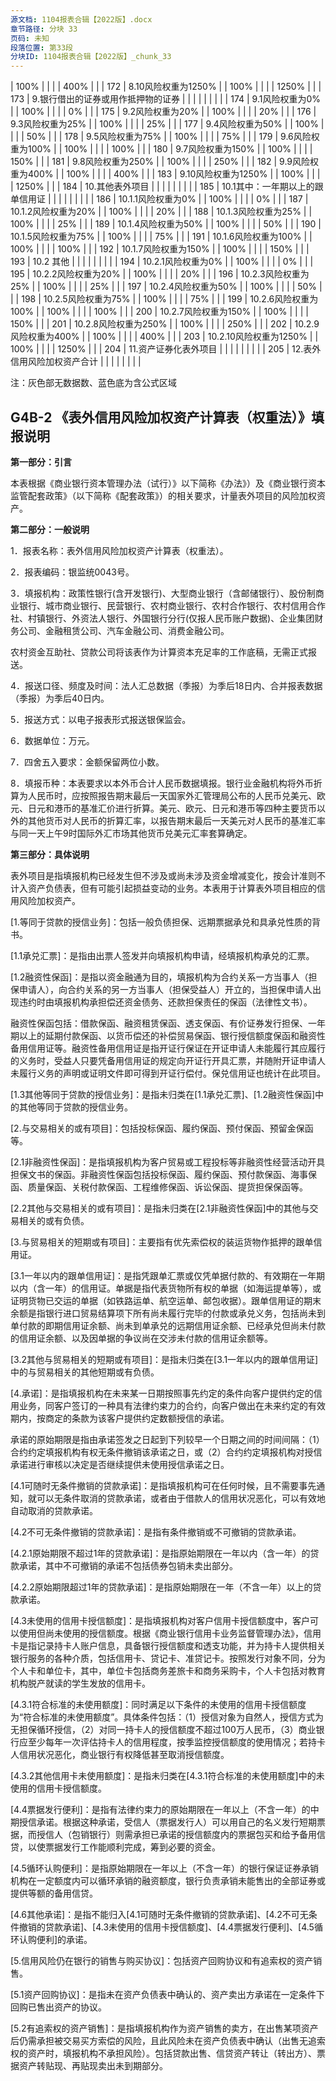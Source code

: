 ```yaml
---
源文档: 1104报表合辑【2022版】.docx
章节路径: 分块 33
页码: 未知
段落位置: 第33段
分块ID: 1104报表合辑【2022版】_chunk_33
---
```


| 100% |  |  |  | 400% |  |
| 172 | 8.10风险权重为1250% |  | 100% |  |  |  | 1250% |  |
| 173 | 9.银行借出的证券或用作抵押物的证券 |  |  |  |  |  |  |  |
| 174 | 9.1风险权重为0% |  | 100% |  |  |  | 0% |  |
| 175 | 9.2风险权重为20% |  | 100% |  |  |  | 20% |  |
| 176 | 9.3风险权重为25% |  | 100% |  |  |  | 25% |  |
| 177 | 9.4风险权重为50% |  | 100% |  |  |  | 50% |  |
| 178 | 9.5风险权重为75% |  | 100% |  |  |  | 75% |  |
| 179 | 9.6风险权重为100% |  | 100% |  |  |  | 100% |  |
| 180 | 9.7风险权重为150% |  | 100% |  |  |  | 150% |  |
| 181 | 9.8风险权重为250% |  | 100% |  |  |  | 250% |  |
| 182 | 9.9风险权重为400% |  | 100% |  |  |  | 400% |  |
| 183 | 9.10风险权重为1250% |  | 100% |  |  |  | 1250% |  |
| 184 | 10.其他表外项目 |  |  |  |  |  |  |  |
| 185 | 10.1其中：一年期以上的跟单信用证 |  |  |  |  |  |  |  |
| 186 | 10.1.1风险权重为0% |  | 100% |  |  |  | 0% |  |
| 187 | 10.1.2风险权重为20% |  | 100% |  |  |  | 20% |  |
| 188 | 10.1.3风险权重为25% |  | 100% |  |  |  | 25% |  |
| 189 | 10.1.4风险权重为50% |  | 100% |  |  |  | 50% |  |
| 190 | 10.1.5风险权重为75% |  | 100% |  |  |  | 75% |  |
| 191 | 10.1.6风险权重为100% |  | 100% |  |  |  | 100% |  |
| 192 | 10.1.7风险权重为150% |  | 100% |  |  |  | 150% |  |
| 193 | 10.2 其他 |  |  |  |  |  |  |  |
| 194 | 10.2.1风险权重为0% |  | 100% |  |  |  | 0% |  |
| 195 | 10.2.2风险权重为20% |  | 100% |  |  |  | 20% |  |
| 196 | 10.2.3风险权重为25% |  | 100% |  |  |  | 25% |  |
| 197 | 10.2.4风险权重为50% |  | 100% |  |  |  | 50% |  |
| 198 | 10.2.5风险权重为75% |  | 100% |  |  |  | 75% |  |
| 199 | 10.2.6风险权重为100% |  | 100% |  |  |  | 100% |  |
| 200 | 10.2.7风险权重为150% |  | 100% |  |  |  | 150% |  |
| 201 | 10.2.8风险权重为250% |  | 100% |  |  |  | 250% |  |
| 202 | 10.2.9风险权重为400% |  | 100% |  |  |  | 400% |  |
| 203 | 10.2.10风险权重为1250% |  | 100% |  |  |  | 1250% |  |
| 204 | 11.资产证券化表外项目 |  |  |  |  |  |  |  |
| 205 | 12.表外信用风险加权资产合计 |  |  |  |  |  |  |  |

注：灰色部无数据数、蓝色底为含公式区域

## G4B-2 《表外信用风险加权资产计算表（权重法）》填报说明

**第一部分：引言**

本表根据《商业银行资本管理办法（试行）》以下简称《办法》）及《商业银行资本监管配套政策》（以下简称《配套政策》）的相关要求，计量表外项目的风险加权资产。

**第二部分：一般说明**

1．报表名称：表外信用风险加权资产计算表（权重法）。

2．报表编码：银监统0043号。

3．填报机构：政策性银行(含开发银行)、大型商业银行（含邮储银行）、股份制商业银行、城市商业银行、民营银行、农村商业银行、农村合作银行、农村信用合作社、村镇银行、外资法人银行、外国银行分行(仅报人民币账户数据)、企业集团财务公司、金融租赁公司、汽车金融公司、消费金融公司。

农村资金互助社、贷款公司将该表作为计算资本充足率的工作底稿，无需正式报送。

4．报送口径、频度及时间：法人汇总数据（季报）为季后18日内、合并报表数据（季报）为季后40日内。

5．报送方式：以电子报表形式报送银保监会。

6．数据单位：万元。

7．四舍五入要求：金额保留两位小数。

8．填报币种：本表要求以本外币合计人民币数据填报。银行业金融机构将外币折算为人民币时，应按照报告期末最后一天国家外汇管理局公布的人民币兑美元、欧元、日元和港币的基准汇价进行折算。美元、欧元、日元和港币等四种主要货币以外的其他货币对人民币的折算汇率，以报告期末最后一天美元对人民币的基准汇率与同一天上午9时国际外汇市场其他货币兑美元汇率套算确定。

**第三部分：具体说明**

表外项目是指填报机构已经发生但不涉及或尚未涉及资金增减变化，按会计准则不计入资产负债表，但有可能引起损益变动的业务。本表用于计算表外项目相应的信用风险加权资产。

[1.等同于贷款的授信业务]：包括一般负债担保、远期票据承兑和具承兑性质的背书。

[1.1承兑汇票]：是指由出票人签发并向填报机构申请，经填报机构承兑的汇票。

[1.2融资性保函]：是指以资金融通为目的，填报机构为合约关系一方当事人（担保申请人），向合约关系的另一方当事人（担保受益人）开立的，当担保申请人出现违约时由填报机构承担偿还资金债务、还款担保责任的保函（法律性文书）。

融资性保函包括：借款保函、融资租赁保函、透支保函、有价证券发行担保、一年期以上的延期付款保函、以货币偿还的补偿贸易保函、银行授信额度保函和融资性备用信用证等。融资性备用信用证是指开证行保证在开证申请人未能履行其应履行的义务时，受益人只要凭备用信用证的规定向开证行开具汇票，并随附开证申请人未履行义务的声明或证明文件即可得到开证行偿付。保兑信用证也统计在此项目。

[1.3其他等同于贷款的授信业务]：是指未归类在[1.1承兑汇票]、[1.2融资性保函]中的其他等同于贷款的授信业务。

[2.与交易相关的或有项目]：包括投标保函、履约保函、预付保函、预留金保函等。

[2.1非融资性保函]：是指填报机构为客户贸易或工程投标等非融资性经营活动开具担保文书的保函。非融资性保函包括投标保函、履约保函、预付款保函、海事保函、质量保函、关税付款保函、工程维修保函、诉讼保函、提货担保保函等。

[2.2其他与交易相关的或有项目]：是指未归类在[2.1非融资性保函]中的其他与交易相关的或有负债。

[3.与贸易相关的短期或有项目]：主要指有优先索偿权的装运货物作抵押的跟单信用证。

[3.1一年以内的跟单信用证]：是指凭跟单汇票或仅凭单据付款的、有效期在一年期以内（含一年）的信用证。单据是指代表货物所有权的单据（如海运提单等），或证明货物已交运的单据（如铁路运单、航空运单、邮包收据）。跟单信用证的期末余额是指银行进口贸易结算项下所有尚未履行完毕的付款或承兑义务，包括尚未到单付款的即期信用证余额、尚未到单承兑的远期信用证余额、已经承兑但尚未付款的信用证余额、以及因单据的争议尚在交涉未付款的信用证余额等。

[3.2其他与贸易相关的短期或有项目]：是指未归类在[3.1一年以内的跟单信用证]中的与贸易相关的其他短期或有负债。

[4.承诺]：是指填报机构在未来某一日期按照事先约定的条件向客户提供约定的信用业务，同客户签订的一种具有法律约束力的合约，向客户做出在未来约定的有效期内，按商定的条款为该客户提供约定数额授信的承诺。

承诺的原始期限是指由承诺签发之日起到下列较早一个日期之间的时间间隔：（1）合约约定填报机构有权无条件撤销该承诺之日，或（2）合约约定填报机构对授信承诺进行审核以决定是否继续提供未使用授信承诺之日。

[4.1可随时无条件撤销的贷款承诺]：是指填报机构可在任何时候，且不需要事先通知，就可以无条件取消的贷款承诺，或者由于借款人的信用状况恶化，可以有效地自动取消的贷款承诺。

[4.2不可无条件撤销的贷款承诺]：是指有条件撤销或不可撤销的贷款承诺。

[4.2.1原始期限不超过1年的贷款承诺]：是指原始期限在一年以内（含一年）的贷款承诺，其中不可撤销的承诺不包括债券包销未卖出部分。

[4.2.2原始期限超过1年的贷款承诺]：是指原始期限在一年（不含一年）以上的贷款承诺。

[4.3未使用的信用卡授信额度]：是指填报机构对客户信用卡授信额度中，客户可以使用但尚未使用的授信额度。根据《商业银行信用卡业务监督管理办法》，信用卡是指记录持卡人账户信息，具备银行授信额度和透支功能，并为持卡人提供相关银行服务的各种介质，包括信用卡、贷记卡、准贷记卡。按照发行对象不同，分为个人卡和单位卡，其中，单位卡包括商务差旅卡和商务采购卡，个人卡包括对教育机构脱产就读的学生发放的信用卡。

[4.3.1符合标准的未使用额度]：同时满足以下条件的未使用的信用卡授信额度为“符合标准的未使用额度”。具体条件包括：（1）授信对象为自然人，授信方式为无担保循环授信，（2）对同一持卡人的授信额度不超过100万人民币，（3）商业银行应至少每年一次评估持卡人的信用程度，按季监控授信额度的使用情况；若持卡人信用状况恶化，商业银行有权降低甚至取消授信额度。

[4.3.2其他信用卡未使用额度]：是指未归类在[4.3.1符合标准的未使用额度]中的未使用的信用卡授信额度。

[4.4票据发行便利]：是指有法律约束力的原始期限在一年以上（不含一年）的中期授信承诺。根据这种承诺，受信人（票据发行人）可以用自己的名义发行短期票据，而授信人（包销银行）则需承担已承诺的授信额度内的票据包买和给予备用信贷，以使票据发行工作能顺利完成，筹到必要的资金。

[4.5循环认购便利]：是指原始期限在一年以上（不含一年）的银行保证证券承销机构在一定额度内可以循环承销的融资额度，银行负责承销未能售出的全部证券或提供等额的备用信贷。

[4.6其他承诺]：是指不能归入[4.1可随时无条件撤销的贷款承诺]、[4.2不可无条件撤销的贷款承诺]、[4.3未使用的信用卡授信额度]、[4.4票据发行便利]、[4.5循环认购便利]的承诺。

[5.信用风险仍在银行的销售与购买协议]：包括资产回购协议和有追索权的资产销售。

[5.1资产回购协议]：是指未在资产负债表中确认的、资产卖出方承诺在一定条件下回购已售出资产的协议。

[5.2有追索权的资产销售]：是指填报机构作为资产销售的卖方，在出售某项资产后仍需承担被交易买方索偿的风险，且此风险未在资产负债表中确认（出售无追索权的资产时，填报机构不承担风险）。包括贷款出售、信贷资产转让（转出方）、票据资产转贴现、再贴现卖出未到期部分。